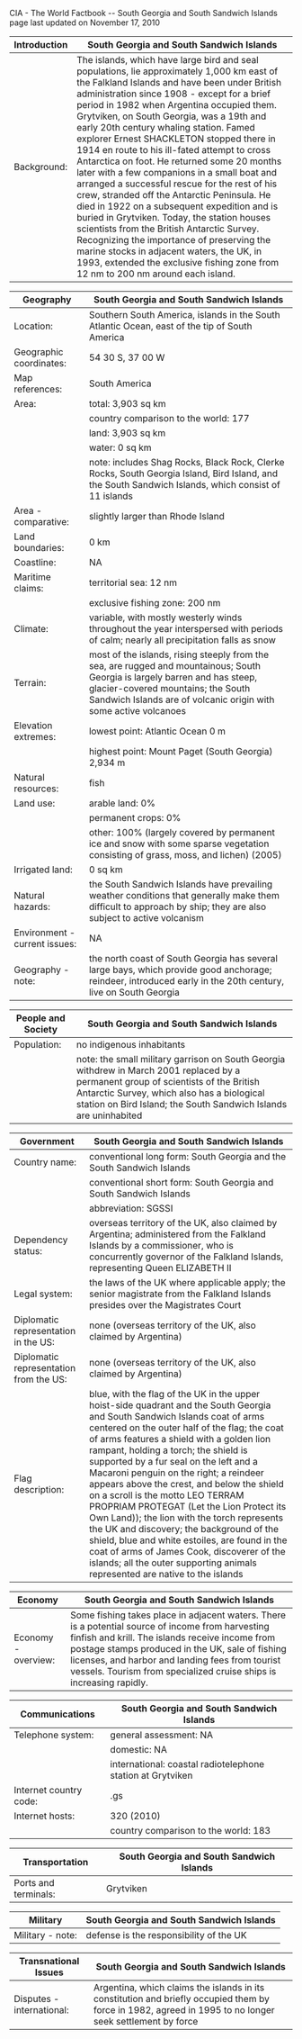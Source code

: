 CIA - The World Factbook -- South Georgia and South Sandwich Islands
page last updated on November 17, 2010


| Introduction | South Georgia and South Sandwich Islands |
| --- | --- |
| Background: | The islands, which have large bird and seal populations, lie approximately 1,000 km east of the Falkland Islands and have been under British administration since 1908 - except for a brief period in 1982 when Argentina occupied them. Grytviken, on South Georgia, was a 19th and early 20th century whaling station. Famed explorer Ernest SHACKLETON stopped there in 1914 en route to his ill-fated attempt to cross Antarctica on foot. He returned some 20 months later with a few companions in a small boat and arranged a successful rescue for the rest of his crew, stranded off the Antarctic Peninsula. He died in 1922 on a subsequent expedition and is buried in Grytviken. Today, the station houses scientists from the British Antarctic Survey. Recognizing the importance of preserving the marine stocks in adjacent waters, the UK, in 1993, extended the exclusive fishing zone from 12 nm to 200 nm around each island. |


| Geography | South Georgia and South Sandwich Islands |
| --- | --- |
| Location: | Southern South America, islands in the South Atlantic Ocean, east of the tip of South America |
| Geographic coordinates: | 54 30 S, 37 00 W |
| Map references: | South America |
| Area: | total: 3,903 sq km |
| | country comparison to the world: 177 |
| | land: 3,903 sq km |
| | water: 0 sq km |
| | note: includes Shag Rocks, Black Rock, Clerke Rocks, South Georgia Island, Bird Island, and the South Sandwich Islands, which consist of 11 islands |
| Area - comparative: | slightly larger than Rhode Island |
| Land boundaries: | 0 km |
| Coastline: | NA |
| Maritime claims: | territorial sea: 12 nm |
| | exclusive fishing zone: 200 nm |
| Climate: | variable, with mostly westerly winds throughout the year interspersed with periods of calm; nearly all precipitation falls as snow |
| Terrain: | most of the islands, rising steeply from the sea, are rugged and mountainous; South Georgia is largely barren and has steep, glacier-covered mountains; the South Sandwich Islands are of volcanic origin with some active volcanoes |
| Elevation extremes: | lowest point: Atlantic Ocean 0 m |
| | highest point: Mount Paget (South Georgia) 2,934 m |
| Natural resources: | fish |
| Land use: | arable land: 0% |
| | permanent crops: 0% |
| | other: 100% (largely covered by permanent ice and snow with some sparse vegetation consisting of grass, moss, and lichen) (2005) |
| Irrigated land: | 0 sq km |
| Natural hazards: | the South Sandwich Islands have prevailing weather conditions that generally make them difficult to approach by ship; they are also subject to active volcanism |
| Environment - current issues: | NA |
| Geography - note: | the north coast of South Georgia has several large bays, which provide good anchorage; reindeer, introduced early in the 20th century, live on South Georgia |


| People and Society | South Georgia and South Sandwich Islands |
| --- | --- |
| Population: | no indigenous inhabitants |
| | note: the small military garrison on South Georgia withdrew in March 2001 replaced by a permanent group of scientists of the British Antarctic Survey, which also has a biological station on Bird Island; the South Sandwich Islands are uninhabited |


| Government | South Georgia and South Sandwich Islands |
| --- | --- |
| Country name: | conventional long form: South Georgia and the South Sandwich Islands |
| | conventional short form: South Georgia and South Sandwich Islands |
| | abbreviation: SGSSI |
| Dependency status: | overseas territory of the UK, also claimed by Argentina; administered from the Falkland Islands by a commissioner, who is concurrently governor of the Falkland Islands, representing Queen ELIZABETH II |
| Legal system: | the laws of the UK where applicable apply; the senior magistrate from the Falkland Islands presides over the Magistrates Court |
| Diplomatic representation in the US: | none (overseas territory of the UK, also claimed by Argentina) |
| Diplomatic representation from the US: | none (overseas territory of the UK, also claimed by Argentina) |
| Flag description: | blue, with the flag of the UK in the upper hoist-side quadrant and the South Georgia and South Sandwich Islands coat of arms centered on the outer half of the flag; the coat of arms features a shield with a golden lion rampant, holding a torch; the shield is supported by a fur seal on the left and a Macaroni penguin on the right; a reindeer appears above the crest, and below the shield on a scroll is the motto LEO TERRAM PROPRIAM PROTEGAT (Let the Lion Protect its Own Land)); the lion with the torch represents the UK and discovery; the background of the shield, blue and white estoiles, are found in the coat of arms of James Cook, discoverer of the islands; all the outer supporting animals represented are native to the islands |


| Economy | South Georgia and South Sandwich Islands |
| --- | --- |
| Economy - overview: | Some fishing takes place in adjacent waters. There is a potential source of income from harvesting finfish and krill. The islands receive income from postage stamps produced in the UK, sale of fishing licenses, and harbor and landing fees from tourist vessels. Tourism from specialized cruise ships is increasing rapidly. |


| Communications | South Georgia and South Sandwich Islands |
| --- | --- |
| Telephone system: | general assessment: NA |
| | domestic: NA |
| | international: coastal radiotelephone station at Grytviken |
| Internet country code: | .gs |
| Internet hosts: | 320 (2010) |
| | country comparison to the world: 183 |


| Transportation | South Georgia and South Sandwich Islands |
| --- | --- |
| Ports and terminals: | Grytviken |


| Military | South Georgia and South Sandwich Islands |
| --- | --- |
| Military - note: | defense is the responsibility of the UK |


| Transnational Issues | South Georgia and South Sandwich Islands |
| --- | --- |
| Disputes - international: | Argentina, which claims the islands in its constitution and briefly occupied them by force in 1982, agreed in 1995 to no longer seek settlement by force |
